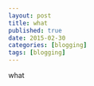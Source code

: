 ```yaml
---
layout: post
title: what
published: true
date: 2015-02-30
categories: [blogging]
tags: [blogging]
---
```


what
